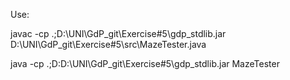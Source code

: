 Use:

javac -cp .;D:\UNI\GdP_git\Exercise#5\gdp_stdlib.jar D:\UNI\GdP_git\Exercise#5\src\MazeTester.java

java -cp .;D:D:\UNI\GdP_git\Exercise#5\gdp_stdlib.jar MazeTester
